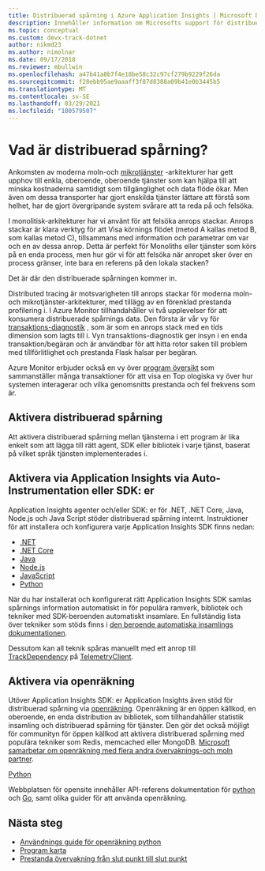 ```yaml
---
title: Distribuerad spårning i Azure Application Insights | Microsoft Docs
description: Innehåller information om Microsofts support för distribuerad spårning via vårt partnerskap i projektet för att Visa inventering
ms.topic: conceptual
ms.custom: devx-track-dotnet
author: nikmd23
ms.author: nimolnar
ms.date: 09/17/2018
ms.reviewer: mbullwin
ms.openlocfilehash: a47b41a8b7f4e18be58c32c97cf279b9229f26da
ms.sourcegitcommit: f28ebb95ae9aaaff3f87d8388a09b41e0b3445b5
ms.translationtype: MT
ms.contentlocale: sv-SE
ms.lasthandoff: 03/29/2021
ms.locfileid: "100579507"
---
```

# <a name="what-is-distributed-tracing"></a>Vad är distribuerad spårning?

Ankomsten av moderna moln-och [mikrotjänster](https://azure.com/microservices) -arkitekturer har gett upphov till enkla, oberoende, oberoende tjänster som kan hjälpa till att minska kostnaderna samtidigt som tillgänglighet och data flöde ökar. Men även om dessa transporter har gjort enskilda tjänster lättare att förstå som helhet, har de gjort övergripande system svårare att ta reda på och felsöka.

I monolitisk-arkitekturer har vi använt för att felsöka anrops stackar. Anrops stackar är klara verktyg för att Visa körnings flödet (metod A kallas metod B, som kallas metod C), tillsammans med information och parametrar om var och en av dessa anrop. Detta är perfekt för Monoliths eller tjänster som körs på en enda process, men hur gör vi för att felsöka när anropet sker över en process gränser, inte bara en referens på den lokala stacken? 

Det är där den distribuerade spårningen kommer in.  

Distributed tracing är motsvarigheten till anrops stackar för moderna moln-och mikrotjänster-arkitekturer, med tillägg av en förenklad prestanda profilering i. I Azure Monitor tillhandahåller vi två upplevelser för att konsumera distribuerade spårnings data. Den första är vår vy för [transaktions-diagnostik](./transaction-diagnostics.md) , som är som en anrops stack med en tids dimension som lagts till i. Vyn transaktions-diagnostik ger insyn i en enda transaktion/begäran och är användbar för att hitta rotor saken till problem med tillförlitlighet och prestanda Flask halsar per begäran.

Azure Monitor erbjuder också en vy över [program översikt](./app-map.md) som sammanställer många transaktioner för att visa en Top ologiska vy över hur systemen interagerar och vilka genomsnitts prestanda och fel frekvens som är. 

## <a name="how-to-enable-distributed-tracing"></a>Aktivera distribuerad spårning

Att aktivera distribuerad spårning mellan tjänsterna i ett program är lika enkelt som att lägga till rätt agent, SDK eller bibliotek i varje tjänst, baserat på vilket språk tjänsten implementerades i.

## <a name="enabling-via-application-insights-through-auto-instrumentation-or-sdks"></a>Aktivera via Application Insights via Auto-Instrumentation eller SDK: er

Application Insights agenter och/eller SDK: er för .NET, .NET Core, Java, Node.js och Java Script stöder distribuerad spårning internt. Instruktioner för att installera och konfigurera varje Application Insights SDK finns nedan:

* [.NET](asp-net.md)
* [.NET Core](asp-net-core.md)
* [Java](./java-in-process-agent.md)
* [Node.js](../app/nodejs-quick-start.md)
* [JavaScript](./javascript.md)
* [Python](opencensus-python.md)

När du har installerat och konfigurerat rätt Application Insights SDK samlas spårnings information automatiskt in för populära ramverk, bibliotek och tekniker med SDK-beroenden automatiskt insamlare. En fullständig lista över tekniker som stöds finns i [den beroende automatiska insamlings dokumentationen](./auto-collect-dependencies.md).

 Dessutom kan all teknik spåras manuellt med ett anrop till [TrackDependency](./api-custom-events-metrics.md) på [TelemetryClient](./api-custom-events-metrics.md).

## <a name="enable-via-opencensus"></a>Aktivera via openräkning

Utöver Application Insights SDK: er Application Insights även stöd för distribuerad spårning via [openräkning](https://opencensus.io/). Openräkning är en öppen källkod, en oberoende, en enda distribution av bibliotek, som tillhandahåller statistik insamling och distribuerad spårning för tjänster. Den gör det också möjligt för communityn för öppen källkod att aktivera distribuerad spårning med populära tekniker som Redis, memcached eller MongoDB. [Microsoft samarbetar om openräkning med flera andra övervaknings-och moln partner](https://open.microsoft.com/2018/06/13/microsoft-joins-the-opencensus-project/).

[Python](opencensus-python.md) 

Webbplatsen för opensite innehåller API-referens dokumentation för [python](https://opencensus.io/api/python/trace/usage.html) och [Go](https://godoc.org/go.opencensus.io), samt olika guider för att använda openräkning. 

## <a name="next-steps"></a>Nästa steg

* [Användnings guide för openräkning python](https://opencensus.io/api/python/trace/usage.html)
* [Program karta](./app-map.md)
* [Prestanda övervakning från slut punkt till slut punkt](../app/tutorial-performance.md)

